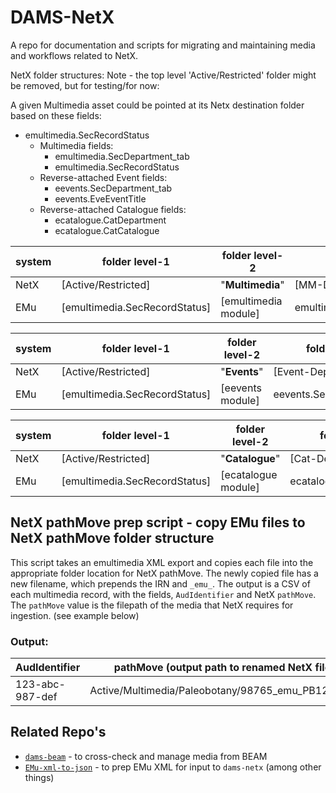 # DAMS-NetX

A repo for documentation and scripts for migrating and maintaining media and workflows related to NetX.

NetX folder structures:
Note - the top level 'Active/Restricted' folder might be removed, but for testing/for now:

A given Multimedia asset could be pointed at its Netx destination folder based on these fields:
- emultimedia.SecRecordStatus
  - Multimedia fields:
    - emultimedia.SecDepartment_tab
    - emultimedia.SecRecordStatus
  - Reverse-attached Event fields:
    - eevents.SecDepartment_tab
    - eevents.EveEventTitle
  - Reverse-attached Catalogue fields:
    - ecatalogue.CatDepartment
    - ecatalogue.CatCatalogue

system | folder level-1 | folder level-2 | folder level-3
-|-|-|-
NetX | [Active/Restricted] | "**Multimedia**" | [MM-Department folder]
EMu | [emultimedia.SecRecordStatus] | [emultimedia module] | emultimedia.SecDepartment_tab 

system | folder level-1 | folder level-2 | folder level-3 | folder level-4
-|-|-|-|-
NetX | [Active/Restricted] | "**Events**" | [Event-Department folder] | [Event Title folder]
EMu | [emultimedia.SecRecordStatus] | [eevents module] | eevents.SecDepartment_tab | eevents.EveEventTitle

system | folder level-1 | folder level-2 | folder level-3 | folder level-4
-|-|-|-|-
NetX | [Active/Restricted] | "**Catalogue**" | [Cat-Department folder] | [Catalogue folder]
EMu | [emultimedia.SecRecordStatus] | [ecatalogue module] | ecatalogue.CatDepartment | ecatalogue.CatCatalogue

## NetX pathMove prep script - copy EMu files to NetX pathMove folder structure
This script takes an emultimedia XML export and copies each file into the appropriate
folder location for NetX pathMove. The newly copied file has a new filename, which
prepends the IRN and `_emu_`. The output is a CSV of each multimedia record, with
the fields, `AudIdentifier` and NetX `pathMove`. The `pathMove` value 
is the filepath of the media that NetX requires for ingestion. (see example below)

### Output:

AudIdentifier | pathMove (output path to renamed NetX file)
-|-
123-abc-987-def | Active/Multimedia/Paleobotany/98765_emu_PB1234.jpg


## Related Repo's

- [`dams-beam`](https://github.com/fieldmuseum/dams-beam) - to cross-check and manage media from BEAM
- [`EMu-xml-to-json`](https://github.com/fieldmuseum/EMu-xml-to-json) - to prep EMu XML for input to `dams-netx` (among other things)
